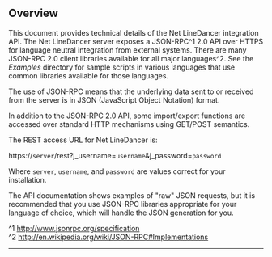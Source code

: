 ## Overview

This document provides technical details of the Net LineDancer integration API.  The Net LineDancer server exposes a JSON-RPC^1  2.0 API over HTTPS for language neutral integration from external systems. There are many JSON-RPC 2.0 client libraries available for all major languages^2.  See the *Examples* directory for sample scripts in various languages that use common libraries available for those languages.

The use of JSON-RPC means that the underlying data sent to or received from the server is in JSON (JavaScript Object Notation) format.

In addition to the JSON-RPC 2.0 API, some import/export functions are accessed over standard HTTP
mechanisms using GET/POST semantics.

The REST access URL for Net LineDancer is:

https://```server```/rest?j_username=```username```&amp;j_password=```password```

Where ```server```, ```username```, and ```password``` are values correct for your installation.

<p></p>

The API documentation shows examples of "raw" JSON requests, but it is recommended that you use JSON-RPC libraries appropriate for your
language of choice, which will handle the JSON generation for you.

^1 <http://www.jsonrpc.org/specification><br/>
^2 <http://en.wikipedia.org/wiki/JSON-RPC#Implementations>

------------------------------------------------------
